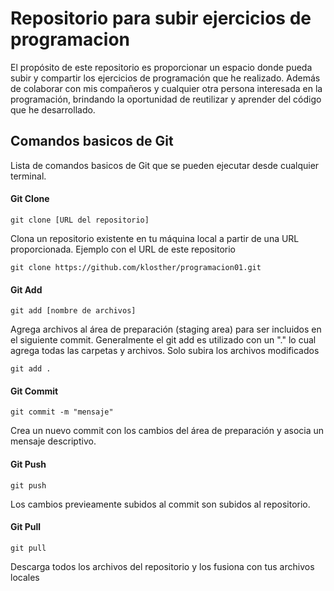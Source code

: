 
# Repositorio para subir ejercicios de programacion

El propósito de este repositorio es proporcionar un espacio donde pueda subir y compartir los ejercicios de programación que he realizado. Además de colaborar con mis compañeros y cualquier otra persona interesada en la programación, brindando la oportunidad de reutilizar y aprender del código que he desarrollado.

## Comandos basicos de Git

Lista de comandos basicos de Git que se pueden ejecutar desde cualquier terminal.

#### Git Clone

    git clone [URL del repositorio]

 Clona un repositorio existente en tu máquina local a partir de una URL proporcionada.
 Ejemplo con el URL de este repositorio

    git clone https://github.com/klosther/programacion01.git

#### Git Add

    git add [nombre de archivos]

 Agrega archivos al área de preparación (staging area) para ser incluidos en el siguiente commit.
 Generalmente el git add es utilizado con un "." lo cual agrega todas las carpetas y archivos. Solo subira los archivos modificados

    git add .

#### Git Commit
    
    git commit -m "mensaje"

Crea un nuevo commit con los cambios del área de preparación y asocia un mensaje descriptivo.

#### Git Push

    git push

Los cambios previeamente subidos al commit son subidos al repositorio.

#### Git Pull

    git pull

Descarga todos los archivos del repositorio y los fusiona con tus archivos locales






